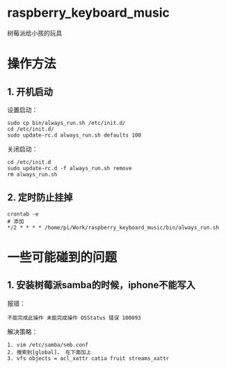 # raspberry_keyboard_music
  树莓派给小孩的玩具 
# 操作方法
## 1. 开机启动
设置启动：
```
sudo cp bin/always_run.sh /etc/init.d/
cd /etc/init.d/
sudo update-rc.d always_run.sh defaults 100
```
关闭启动：
```
cd /etc/init.d
sudo update-rc.d -f always_run.sh remove
rm always_run.sh
```
## 2. 定时防止挂掉
```
crontab -e 
# 添加
*/2 * * * * /home/pi/Work/raspberry_keyboard_music/bin/always_run.sh
```
# 一些可能碰到的问题
## 1. 安装树莓派samba的时候，iphone不能写入
报错：

```不能完成此操作 未能完成操作 OSStatus 错误 100093```
  
解决策略：
```
1. vim /etc/samba/smb.conf
2. 搜索到[global]， 在下面加上
3. vfs objects = acl_xattr catia fruit streams_xattr
```

